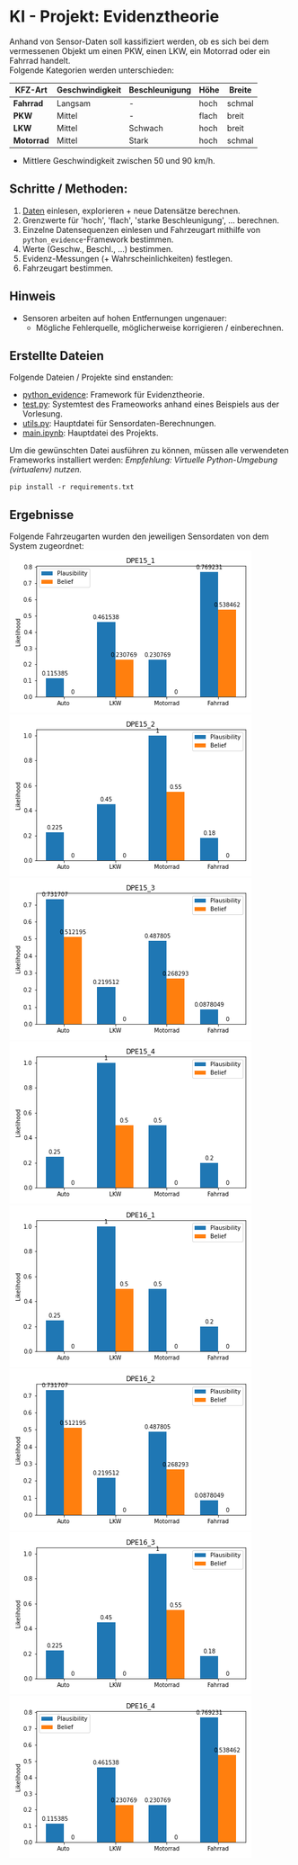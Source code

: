# KI - Projekt: Evidenztheorie

Anhand von Sensor-Daten soll kassifiziert werden, ob es sich bei dem vermessenen Objekt um einen PKW, einen LKW, ein Motorrad oder ein Fahrrad handelt.
<br>
Folgende Kategorien werden unterschieden: <br>

| <b>KFZ-Art<b> | <b>Geschwindigkeit</b> | <b>Beschleunigung</b>| <b>Höhe</b> | <b>Breite</b> |
| --------------|------------------------|----------------------|-------------|-------------- |
| <b>Fahrrad</b> | Langsam | - | hoch | schmal |
| <b>PKW</b> | Mittel | - | flach | breit |
| <b>LKW</b> | Mittel | Schwach | hoch | breit |
| <b>Motorrad</b> | Mittel | Stark | hoch | schmal |

- Mittlere Geschwindigkeit zwischen 50 und 90 km/h.

## Schritte / Methoden:
1. [Daten](data/) einlesen, explorieren + neue Datensätze berechnen.
2. Grenzwerte für 'hoch', 'flach', 'starke Beschleunigung', ... berechnen.
3. Einzelne Datensequenzen einlesen und Fahrzeugart mithilfe von `python_evidence`-Framework bestimmen.
  1. Werte (Geschw., Beschl., ...) bestimmen.
  2. Evidenz-Messungen (+ Wahrscheinlichkeiten) festlegen.
  3. Fahrzeugart bestimmen.

## Hinweis
- Sensoren arbeiten auf hohen Entfernungen ungenauer:
  - Mögliche Fehlerquelle, möglicherweise korrigieren / einberechnen.

## Erstellte Dateien
Folgende Dateien / Projekte sind enstanden:
* [python_evidence](/python_evidence): Framework für Evidenztheorie.
* [test.py](test.py): Systemtest des Frameoworks anhand eines Beispiels aus der Vorlesung.
* [utils.py](utils.py): Hauptdatei für Sensordaten-Berechnungen.
* [main.ipynb](main.ipynb): Hauptdatei des Projekts. 

Um die gewünschten Datei ausführen zu können, müssen alle verwendeten Frameworks installiert werden:
_Empfehlung: Virtuelle Python-Umgebung (virtualenv) nutzen._

```
pip install -r requirements.txt
```

## Ergebnisse
Folgende Fahrzeugarten wurden den jeweiligen Sensordaten von dem System zugeordnet:
![DPE15_1](./pics/DPE15_1.png)
![DPE15_2](./pics/DPE15_2.png)
![DPE15_3](./pics/DPE15_3.png)
![DPE15_4](./pics/DPE15_4.png)
![DPE16_1](./pics/DPE16_1.png)
![DPE16_2](./pics/DPE16_2.png)
![DPE16_3](./pics/DPE16_3.png)
![DPE16_4](./pics/DPE16_4.png)
